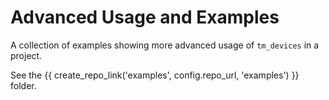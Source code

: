# Advanced Usage and Examples

A collection of examples showing more advanced usage of `tm_devices` in a
project.

See the {{ create_repo_link('examples', config.repo_url, 'examples') }} folder.
